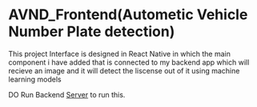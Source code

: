 # AVND_Frontend(Autometic Vehicle Number Plate detection)
This project Interface is designed in React Native  in which  the main component i have added that is connected to my backend app which 
will recieve an image and it will detect the liscense out of it using machine learning models

DO Run Backend [Server](https://github.com/sulaiman-s/AVND_Backend) to run this.
